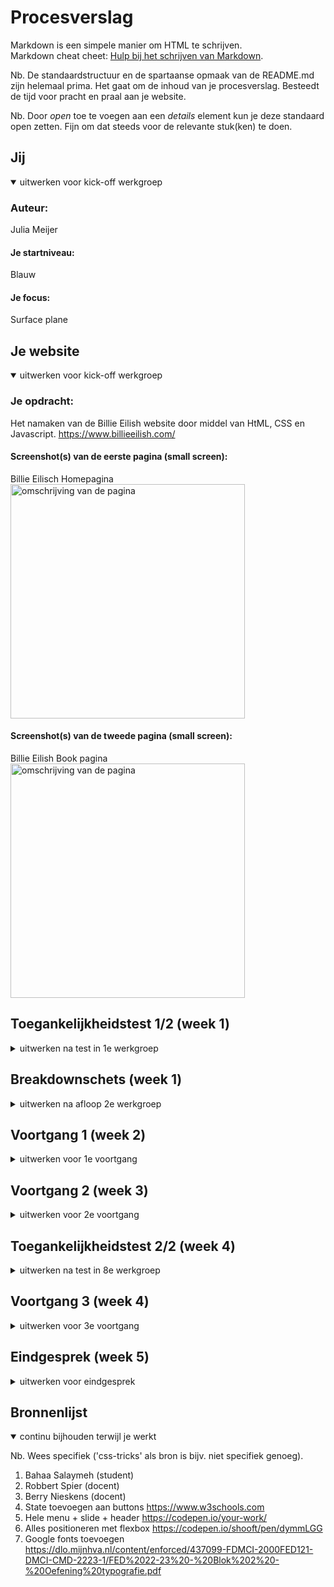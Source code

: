 # Procesverslag
Markdown is een simpele manier om HTML te schrijven.  
Markdown cheat cheet: [Hulp bij het schrijven van Markdown](https://github.com/adam-p/markdown-here/wiki/Markdown-Cheatsheet).

Nb. De standaardstructuur en de spartaanse opmaak van de README.md zijn helemaal prima. Het gaat om de inhoud van je procesverslag. Besteedt de tijd voor pracht en praal aan je website.

Nb. Door *open* toe te voegen aan een *details* element kun je deze standaard open zetten. Fijn om dat steeds voor de relevante stuk(ken) te doen.





## Jij

<details open>
  <summary>uitwerken voor kick-off werkgroep</summary>

  ### Auteur:
  Julia Meijer

  #### Je startniveau:
  Blauw

  #### Je focus:
  Surface plane
 
</details>





## Je website

<details open>
  <summary>uitwerken voor kick-off werkgroep</summary>

  ### Je opdracht:
  Het namaken van de Billie Eilish website door middel van HtML, CSS en Javascript. 
  https://www.billieeilish.com/ 

  #### Screenshot(s) van de eerste pagina (small screen): 
  Billie Eilisch Homepagina
  <img src="readme-images/breakdownschets_1.png" width="375px" alt="omschrijving van de pagina">

  #### Screenshot(s) van de tweede pagina (small screen):
  Billie Eilish Book pagina
  <img src="readme-images/breakdownschets_2.png" width="375px" alt="omschrijving van de pagina">

</details>



## Toegankelijkheidstest 1/2 (week 1)

<details>
  <summary>uitwerken na test in 1e werkgroep</summary>

  ### Bevindingen
  Lijst met bevindingen die naar voren kwam:

  #### Screenreader
  Wanneer ik probeer te navigeren door de Billie Eilish website met de screenreader, begint de screenreader met lezen van het allereerste 
  element in de linker bovenhoek. Als ik op tab klik om naar het volgende element te gaan, dan werkt dit niet heel goed en gaat de 
  screenreader verder met voorlezen op zijn eigen volgorde. 
  
  De Billie Eilish website is dus niet heel toegankelijk, aangezien voor veel mensen de eerste linkse elementen van de pagina 
  helemaal niet relevant zijn maar ze wel moeten wachten totdat de screenreader bij het gewenste element is. 

  #### Muis en Toetsenbord 
  De muis verandert van vorm wanneer je over bijvoorbeeld een afbeelding of knop gaat. Dit geeft aan dat het een klikbaar object is. Als je met de muis over het menu gaat, dan verandert deze van kleur en laat dus zien dat de muis is geland op dat menu item, dit is heel goed voor de toegankelijkheid

  Als je probeert te tabben zonder de screenreader aan, dan gaat hij elk individueel element af (echt elke zin etc). Dus het lijkt 
  alsof de tab op een gegeven moment niks meer doet, maar dan is hij bezig met langs de zinnen te gaan. Het is dus mogelijk om zonder 
  te scrollen door de pagina te komen. Dit is dus goed voor de toegankelijkheid, aangezien sommige mensen misschien niet in staat zijn
  om de scrollbeweging te maken.  
  Wanneer je met de spatie door de pagina heen gaat, dan gaat dit gelijk een stuk makkelijker. Op dit moment springt de screenreader door de pagina heen met grote stappen, zodat de gebruiker naar het stuk kan gaan waar hij/zij wilt zijn. 
  
  #### Motoriek (shocks, elastiekjes)
  We hebben in de eerste week niet een toegankelijkheidstest gedaan met de motoriek. 

  #### Visueel (brillen, contrast, kleurenblind, dark/light). 
  We hebben in de eerste week niet met de brillen, contrast of kleurenbindheid getest. Wel heb ik uitgetest of er een dark/light mode
  op deze site is toegepast, maar dit is niet het geval. 
  Hier zou ik eventueel mij op kunnen focussen, omdat dit veel toevoegd aan de toegankelijkheid van de site.


</details>



## Breakdownschets (week 1)

<details>
  <summary>uitwerken na afloop 2e werkgroep</summary>

  ### de hele pagina: 
  Dit is de breakdownschets van de gehele eerste pagina die ik uit ga werken. 
  <img src="readme-images/breakdownschets_1.png" width="375px" alt="breakdown van de hele pagina">

  ### dynamisch deel (bijv menu): 
  De onderstaande afbeelding is een breakdownschets van een dynamisch deel van de website. Hierbij heb ik voor het menu gekozen, omdat ik nog niet precies weet hoe ik deze ga uitwerken. 
  <img src="./readme-images/breakdownschets_dynamish.png" width="375px" alt="breakdown van een dynamisch deel">

</details>






## Voortgang 1 (week 2)

<details>
  <summary>uitwerken voor 1e voortgang</summary>

  ### Stand van zaken
  hier dit ging goed & dit was lastig (neem ook screenshots op van delen van je website en code)


  ### Agenda voor meeting
  samen met je groepje opstellen

  | Sashsa         | Sterre             | Julia Meijer    
  | ---            | ---                | ---         
  | dit bespreken  | en dit             | Waarom lukt het niet om mijn menu animatie te maken?   
  | en dat ook nog | dit als er tijd is | Hoe moet ik een lyrics video van Billie Eilish toevoegen? 
  | ...            | ...                |          


  ### Verslag van meeting
  In de meeting wisten de studenten waar ik mee was ook niet hoe ik mijn problemen met de code moest oplossen. Toevallig was Kelly Mae tegen hetzelfde probleem aangelopen met het embedden van de video's. Het is dus niet mogelijk om een video van een artiest toe te voegen aan je eigen pagina. Dit hebben we opgelost door een soort link toe te voegen aan de pagina, waardoor je geen thumbmail hebt maar wel de video kunt afspelen. 

  - Kelly Mae heeft een website doorgestuurd waardoor het wel lukt om een Billie Eilish video toe te voegen. 
    -> Youtube video's van artiestsen mogen blijkbaar niet zomaar op andere sites gebruikt worden. 

</details>





## Voortgang 2 (week 3)

<details>
  <summary>uitwerken voor 2e voortgang</summary>

  ### Stand van zaken
  Bij deze feedback les heeft iedereen zijn website op het grote scherm laten zien en gaf de docent feedback. Hierbij heb ik vooral vragen gesteld over dingen die nog niet helemaal lukten, zoals het menu naar links laten sliden.
  Ook hebben we hierbij vastgesteld welke dingen ik van de surfaceplane uit ga werken; 

  - Video
  - Dark Mode
  - Button Hover
  - Advanced positioning: sticky
  - Toegankelijkheid+ ( in het menu aangeven waar de gebruiker zich bevind op de pagina )


  ### Verslag van meeting
  Ik vond het heel nuttig om met de docent naar mijn werk te kijken en hierbij feedback te krijgen. Hierdoor had ik weer op een rijtje wat er nog moest gebeuren en hoe ik dit uit zou gaan moeten werken. 


</details>





## Toegankelijkheidstest 2/2 (week 4)

<details>
  <summary>uitwerken na test in 8e werkgroep</summary>

  ### Bevindingen
  Lijst met je bevindingen die in de test naar voren kwamen (geef ook aan wat er verbeterd is):

  #### Screenreader
  Door met een tweede keer door de pagina te gaan met de screenreader kwam ik erachter dat het niet gemakkelijk is voor een screenreader-gebruiker om een video te bekijken. De screenreader ging als eerst alle elementen om de video heen lezen zoals; de titel, ondertitel en zelf het youtube logo werd voorgelezen. Dit is niet heel toegankelijk, aangezien de gebruiker hoogstwaarschijnlijk niet geinteresseerd hierin is en gewoon de video wilt bekijken. 

  Dit kan opgelost worden door de gebruiker de mogelijkheid te geven om sneller door de kopjes heen te tabben en niet verplicht te worden om alle tekst aan te horen. 

  #### Muis en Toetsenbord 
  Ik heb niet meer bevindingen gedaan door een tweede keer door de pagina te gaan.


  #### Motoriek (shocks, elastiekjes)
  Tijdens de test hebben we een toegankelijkheidstest met shocks, elastiekjes en ballonnen gedaan. 
  De shocks zijn voor mensen met bijvoorbeeld een ziekte zoals Parinson die hun spieren niet zo kunnen bewegen zoals zij willen. Door deze test kwamen we erachter of het mogelijk is voor iemand met zo'n soort ziekte om door de pagina te navigeren. Naar mijn ervaring ging het navigeren best goed, het gaat natuurlijk wel iets minder gemakkelijk dan voorheen maar over het algemeen lukte het. Nu denk ik wel dat ik een lage stand had aangezet en als je een echte ziekte hebt die je spieren beinvloedt, dat het misschien lastiger wordt. 


  <img src="readme-images/Elastiekjes.JPG" width="375px" alt="Foto van hoe mijn handen waren vastgemaakt tijdens de test">

  De elastiekjes zijn voor mensen met een fysieke handicap, de elastiekjes op de foto zijn voor mensen waarbij 2 vinger aan elkaar gegroeid zijn. Vanuit mijn ervaring met de test is het voor een fysiek gehandicapt persoon (tot zekere hoogte) mogelijk om deze site te gebruiken. 

  
  De ballonnen zijn voor gebruikers met een concentratie probleem. Ik kwam er tijdens de tests achter dat ik persoonlijk niet afgeleid werd door de ballonnen, en ik de site zoals gewoonlijk kon door navigeren. Dit komt denk ik mede doordat de site niet heel moeilijk te navigeren is, en hiervoor dus ook niet volle concentratie nodig is. 

  Mijn uiteindelijke conclusie uit deze test is; het is mogelijk voor iemand met een handicap om deze site te gebruiken, als de handicap erger wordt kan het wat lastiger worden. 


  #### Visueel (brillen, contrast, kleurenblind, dark/light). 
  <img src="readme-images/Brillen.JPG" width="375px" alt="Foto van hoe de brillen eruit zagen tijdens de test">

  Tijdens deze test was het de bedoeling om de site te gebruiken met een visuele aandoening. Ik heb alle brillen met de verschillende ziektes uitgeprobeerd. De site van Billie Eilish is wat eenkleurig, dus dit was een klein obstakel tijdens het doen van deze tests. Maar over het algmeen zou ik zeggen dat het zeker mogelijk en toegankelijk is om deze site te gebruiken voor iemnand met een visuele aandoening. 
</details>





## Voortgang 3 (week 4)

<details>
  <summary>uitwerken voor 3e voortgang</summary>

  ### Stand van zaken
  Tijdens deze voortgang hebben we de site op het grote scherm laten zien voor de docent. Hier kregen we feedback op de tot nu toe gemaakte site. 

  Mijn feedback was vooral dat ik de elementen die er nog niet waren af moest maken voor de deadline. Voor de rest lijkt de site op de originele Billie Eilish site. 
  Ook kon ik nog vragen stellen over dingen die ik lastig vond en niet helemaal lukte zoals; de tekst over de hele pagina centreren. 


  ### Verslag van meeting
  Het was erg nuttig om mijn eindproduct nog een keer voor te leggen aan de docent en hier feedback op te krijgen. Op deze manier weet je gelijk of je de goede kant op gaat en wat er nog gedaan moet worden. 


</details>





## Eindgesprek (week 5)

<details>
  <summary>uitwerken voor eindgesprek</summary>

  ### Je uitkomst - karakteristiek screenshots:
  <img src="readme-images/dummy-plaatje.jpg" width="375px" alt="uitomst opdracht 1">


  ### Dit ging goed/Heb ik geleerd: 
  Korte omschrijving met plaatjes

  <img src="readme-images/dummy-plaatje.jpg" width="375px" alt="top">


  ### Dit was lastig/Is niet gelukt:
  Korte omschrijving met plaatjes

  <img src="readme-images/dummy-plaatje.jpg" width="375px" alt="bummer">
</details>





## Bronnenlijst

<details open>
  <summary>continu bijhouden terwijl je werkt</summary>

  Nb. Wees specifiek ('css-tricks' als bron is bijv. niet specifiek genoeg).

  1. Bahaa Salaymeh (student)
  2. Robbert Spier (docent)
  3. Berry Nieskens (docent)
  4. State toevoegen aan buttons https://www.w3schools.com 
  5. Hele menu + slide + header https://codepen.io/your-work/ 
  6. Alles positioneren met flexbox https://codepen.io/shooft/pen/dymmLGG 
  7. Google fonts toevoegen https://dlo.mijnhva.nl/content/enforced/437099-FDMCI-2000FED121-DMCI-CMD-2223-1/FED%2022-23%20-%20Blok%202%20-%20Oefening%20typografie.pdf 

</details>